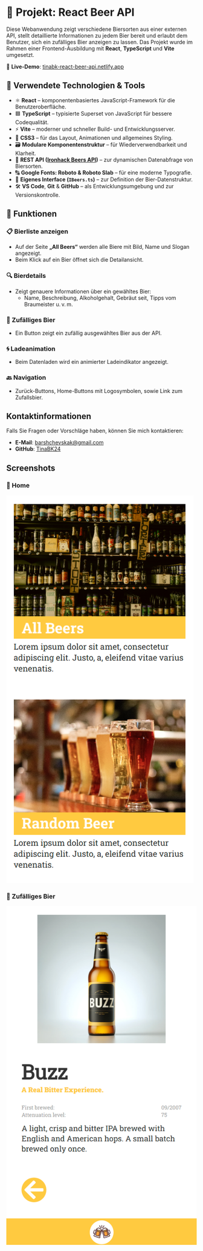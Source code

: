 # 🍺 Projekt: React Beer API

Diese Webanwendung zeigt verschiedene Biersorten aus einer externen API, stellt detaillierte Informationen zu jedem Bier bereit und erlaubt dem Benutzer, sich ein zufälliges Bier anzeigen zu lassen. Das Projekt wurde im Rahmen einer Frontend-Ausbildung mit **React**, **TypeScript** und **Vite** umgesetzt.

🔗 **Live-Demo**: [tinabk-react-beer-api.netlify.app](https://tinabk-react-beer-api.netlify.app/)

## 🧰 Verwendete Technologien & Tools

- ⚛️ **React** – komponentenbasiertes JavaScript-Framework für die Benutzeroberfläche.
- 🟦 **TypeScript** – typisierte Superset von JavaScript für bessere Codequalität.
- ⚡ **Vite** – moderner und schneller Build- und Entwicklungsserver.
- 🎨 **CSS3** – für das Layout, Animationen und allgemeines Styling.
- 🗃️ **Modulare Komponentenstruktur** – für Wiederverwendbarkeit und Klarheit.
- 🧠 **REST API ([Ironhack Beers API](https://ih-beers-api2.herokuapp.com/beers/))** – zur dynamischen Datenabfrage von Biersorten.
- 🔠 **Google Fonts: Roboto & Roboto Slab** – für eine moderne Typografie.
- 🧩 **Eigenes Interface (`IBeers.ts`)** – zur Definition der Bier-Datenstruktur.
- 🛠️ **VS Code**, **Git** & **GitHub** – als Entwicklungsumgebung und zur Versionskontrolle.

## 🔧 Funktionen

### 📋 Bierliste anzeigen
- Auf der Seite **„All Beers“** werden alle Biere mit Bild, Name und Slogan angezeigt.
- Beim Klick auf ein Bier öffnet sich die Detailansicht.

### 🔍 Bierdetails
- Zeigt genauere Informationen über ein gewähltes Bier:
  - Name, Beschreibung, Alkoholgehalt, Gebräut seit, Tipps vom Braumeister u. v. m.

### 🎲 Zufälliges Bier
- Ein Button zeigt ein zufällig ausgewähltes Bier aus der API.

### 🌀 Ladeanimation
- Beim Datenladen wird ein animierter Ladeindikator angezeigt.

### 🔙 Navigation
- Zurück-Buttons, Home-Buttons mit Logosymbolen, sowie Link zum Zufallsbier.

## Kontaktinformationen

Falls Sie Fragen oder Vorschläge haben, können Sie mich kontaktieren:
- **E-Mail**: barshchevskak@gmail.com
- **GitHub**: [TinaBK24](https://github.com/TinaBK24)

## Screenshots

### 🔻 Home

![Home](./public/img/Home.png)

### 🔻 Zufälliges Bier

![Beer](./public/img/Beer.png)